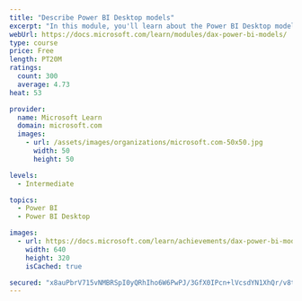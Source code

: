 ```yaml
---
title: "Describe Power BI Desktop models"
excerpt: "In this module, you'll learn about the Power BI Desktop model structure, star schema design basics, analytics queries, and report visual configuration. This module provides a strong foundation on which you can learn to optimize model designs and add model calculations."
webUrl: https://docs.microsoft.com/learn/modules/dax-power-bi-models/
type: course
price: Free
length: PT20M
ratings:
  count: 300
  average: 4.73
heat: 53

provider:
  name: Microsoft Learn
  domain: microsoft.com
  images:
    - url: /assets/images/organizations/microsoft.com-50x50.jpg
      width: 50
      height: 50

levels:
  - Intermediate

topics:
  - Power BI
  - Power BI Desktop

images:
  - url: https://docs.microsoft.com/learn/achievements/dax-power-bi-models-social.png
    width: 640
    height: 320
    isCached: true

secured: "x8auPbrV715vNMBRSpI0yQRhIho6W6PwPJ/3GfX0IPcn+lVcsdYN1XhQr/v8tZJNme41AuyxY2OtuqCOcgcHoKQ86UuzQOCrghfputclq6+mBYRy3sAR3iJlE9gRssbILDuEZ5lg1PFfeRi6aFkzuaWwbKgWFOiD+oXSJd9oi28X6u152BFmSCAtLvJJpb0scHUa875Pgqu6VXBj6OEkZzYERKfZfDqAyOJGcidCmS1X2dLZZDPY7P/selkuzrE6R4oDK2OtnIZ+te/GuBxU4tZp9r7IS+aAkxqLOP2Y2sQxuu45FB5JXd+AK1k86jB2OSRhMqoDLhX1NCK+KF/xUtakhrl1rNmbpZGD1TsjxFrNLombwaGxKKv5Q4UKB8sQCpq6cPtWuRCWK0aMkpgFSqo47EDQy5NASoFMVfFJxH4=;+hnMY3UIO38JAPnPHILZ1g=="
---
```


